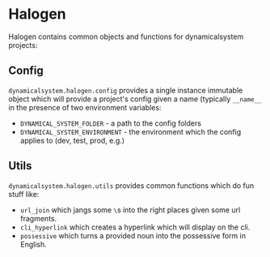 # Halogen

Halogen contains common objects and functions for dynamicalsystem projects:

## Config

`dynamicalsystem.halogen.config` provides a single instance immutable object which will provide a project's config given a name (typically `__name__` in the presence of two environment variables:

- `DYNAMICAL_SYSTEM_FOLDER` - a path to the config folders
- `DYNAMICAL_SYSTEM_ENVIRONMENT` - the environment which the config applies to (dev, test, prod, e.g.)

## Utils

`dynamicalsystem.halogen.utils` provides common functions which do fun stuff like:

- `url_join` which jangs some `\`s into the right places given some url fragments.
- `cli_hyperlink` which creates a hyperlink which will display on the cli.
- `possessive` which turns a provided noun into the possessive form in English.
